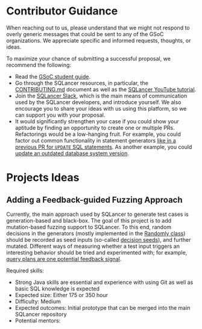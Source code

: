 # Contributor Guidance

When reaching out to us, please understand that we might not respond to overly generic messages that could be sent to any of the GSoC organizations. We appreciate specific and informed requests, thoughts, or ideas.

To maximize your chance of submitting a successful proposal, we recommend the following:
* Read the [GSoC student guide](https://google.github.io/gsocguides/student/).
* Go through the SQLancer resources, in particular, the [CONTRIBUTING.md](https://github.com/sqlancer/sqlancer/blob/master/CONTRIBUTING.md) document as well as the [SQLancer YouTube tutorial](https://www.youtube.com/playlist?list=PLm7ofmclym1E2LwBeSer_AAhzBSxBYDci).
* Join the [SQLancer Slack](https://join.slack.com/t/sqlancer/shared_invite/zt-eozrcao4-ieG29w1LNaBDMF7OB_~ACg), which is the main means of communication used by the SQLancer developers, and introduce yourself. We also encourage you to share your ideas with us using this platform, so we can support you with your proposal.
* It would significantly strengthen your case if you could show your aptitude by finding an opportunity to create one or multiple PRs. Refactorings would be a low-hanging fruit. For example, you could factor out common functionality in statement generators [like in a previous PR for `UPDATE` SQL statements](https://github.com/sqlancer/sqlancer/pull/662). As another example, you could [update an outdated database system version](https://github.com/sqlancer/sqlancer/blob/main/README.md#faq).

# Projects Ideas

## Adding a Feedback-guided Fuzzing Approach

Currently, the main approach used by SQLancer to generate test cases is generation-based and black-box. The goal of this project is to add mutation-based fuzzing support to SQLancer. To this end, random decisions in the generators (mostly implemented in the [Randomly class](https://github.com/sqlancer/sqlancer/blob/8f4966a1b67dff22951f2bf3e0a02ad301fb86f1/src/sqlancer/Randomly.java)) should be recorded as seed inputs (so-called [decision seeds](https://arxiv.org/pdf/2109.11277)), and further mutated. Different ways of measuring whether a test input triggers an interesting behavior should be tried and experimented with; for example, [query plans are one potential feedback signal](https://arxiv.org/pdf/2312.17510).

Required skills:
* Strong Java skills are essential and experience with using Git as well as basic SQL knowledge is expected
* Expected size: Either 175 or 350 hour
* Difficulty: Medium
* Expected outcomes: Initial prototype that can be merged into the main SQLancer repository
* Potential mentors: 